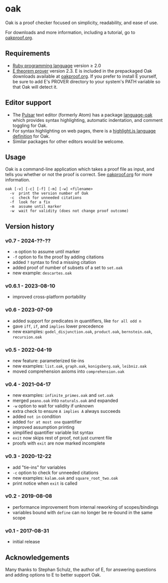 # oak

Oak is a proof checker focused on simplicity, readability, and ease of use.

For downloads and more information, including a tutorial, go to [oakproof.org](https://oakproof.org/).

## Requirements

  * [Ruby programming language](http://ruby-lang.org/) version ≥ 2.0
  * [E theorem prover](https://eprover.org/) version 2.3.  E is included in the prepackaged Oak downloads available at [oakproof.org](https://oakproof.org/).  If you prefer to install E yourself, be sure to add E's PROVER directory to your system's PATH variable so that Oak will detect it.

## Editor support

  * The [Pulsar](https://pulsar-edit.dev/) text editor (formerly Atom) has a package [language-oak](https://web.pulsar-edit.dev/packages/language-oak) which provides syntax highlighting, automatic indentation, and comment toggling for Oak.
  * For syntax highlighting on web pages, there is a [highlight.js language definition](https://github.com/timlabs/highlightjs-oak) for Oak.
  * Similar packages for other editors would be welcome.

## Usage

Oak is a command-line application which takes a proof file as input, and tells you whether or not the proof is correct.  See [oakproof.org](https://oakproof.org) for more information.

```
oak [-v] [-c] [-f] [-m] [-w] <filename>
  -v  print the version number of Oak
  -c  check for unneeded citations
  -f  look for a fix
  -m  assume until marker
  -w  wait for validity (does not change proof outcome)
```

## Version history

### v0.7 - 2024-??-??
* `-m` option to assume until marker
* `-f` option to fix the proof by adding citations
* added `?` syntax to find a missing citation
* added proof of number of subsets of a set to `set.oak`
* new example: `descartes.oak`

### v0.6.1 - 2023-08-10
* improved cross-platform portability

### v0.6 - 2023-07-09
* added support for predicates in quantifiers, like `for all odd n`
* gave `iff`, `if`, and `implies` lower precedence
* new examples: `godel_disjunction.oak`, `product.oak`, `bernstein.oak`, `recursion.oak`

### v0.5 - 2022-04-19
* new feature: parameterized tie-ins
* new examples: `list.oak`, `graph.oak`, `konigsberg.oak`, `leibniz.oak`
* moved comprehension axioms into `comprehension.oak`

### v0.4 - 2021-04-17
* new examples: `infinite_primes.oak` and `set.oak`
* merged `peano.oak` into `naturals.oak` and expanded
* `-w` option to wait for validity if unknown
* extra check to ensure `A implies A` always succeeds
* added `not in` condition
* added `for at most one` quantifier
* improved assumption printing
* simplified quantifier variable list syntax
* `exit` now skips rest of proof, not just current file
* proofs with `exit` are now marked incomplete

### v0.3 - 2020-12-22
* add "tie-ins" for variables
* `-c` option to check for unneeded citations
* new examples: `kalam.oak` and `square_root_two.oak`
* print notice when `exit` is called

### v0.2 - 2019-08-08
* performance improvement from internal reworking of scopes/bindings
* variables bound with `define` can no longer be re-bound in the same scope

### v0.1 - 2017-08-31
* initial release

## Acknowledgements

Many thanks to Stephan Schulz, the author of E, for answering questions and adding options to E to better support Oak.
